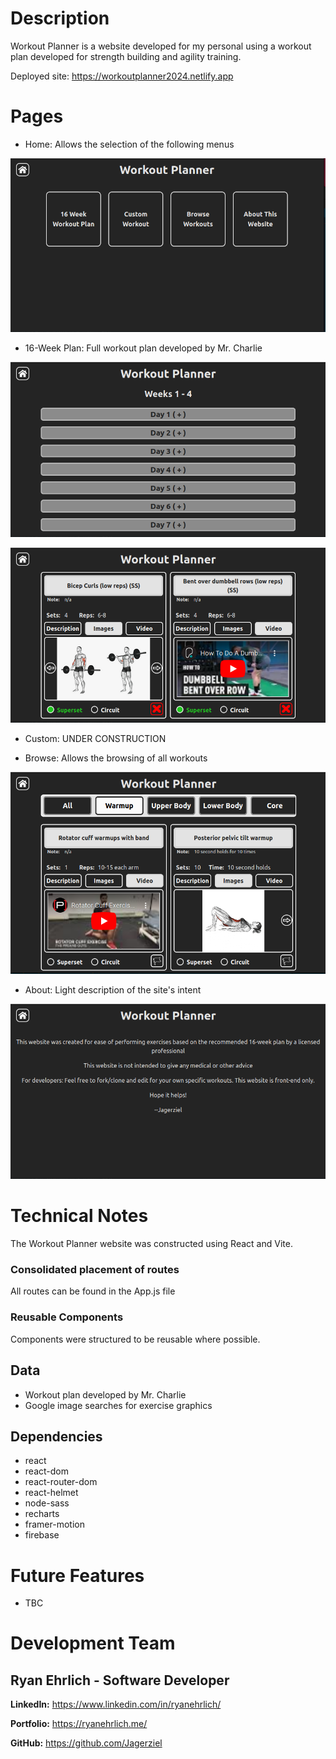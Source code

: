 # Description
Workout Planner is a website developed for my personal using a workout plan developed for strength building and agility training.  

Deployed site: https://workoutplanner2024.netlify.app

# Pages
- Home: Allows the selection of the following menus

![Home Page](/public/RM-home01.png)

- 16-Week Plan: Full workout plan developed by Mr. Charlie 

![Home Page](/public/RM-16W01.png)

![Home Page](/public/RM-16W02.png)

- Custom: UNDER CONSTRUCTION

- Browse: Allows the browsing of all workouts

![Home Page](/public/RM-browse01.png)

- About: Light description of the site's intent

![Home Page](/public/RM-about01.png)

# Technical Notes
The Workout Planner website was constructed using React and Vite.

### Consolidated placement of routes
All routes can be found in the App.js file

### Reusable Components
Components were structured to be reusable where possible.  

## Data
- Workout plan developed by Mr. Charlie
- Google image searches for exercise graphics

## Dependencies
- react
- react-dom
- react-router-dom
- react-helmet
- node-sass
- recharts
- framer-motion
- firebase

# Future Features
- TBC

# Development Team

## Ryan Ehrlich - Software Developer

**LinkedIn:** https://www.linkedin.com/in/ryanehrlich/

**Portfolio:** https://ryanehrlich.me/

**GitHub:** https://github.com/Jagerziel
